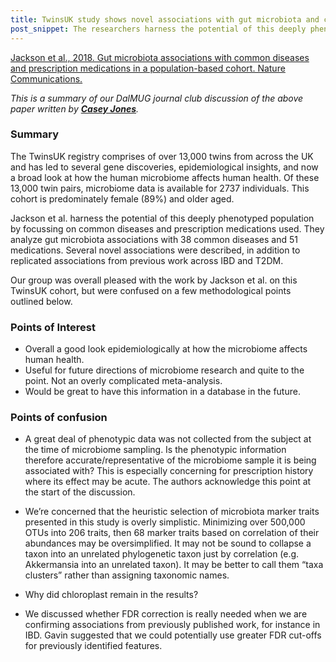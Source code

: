 ```yaml
---
title: TwinsUK study shows novel associations with gut microbiota and common diseases and prescription medications
post_snippet: The researchers harness the potential of this deeply phenotyped population by focussing on common diseases and prescription medications used. Several novel associations were described, in addition to replicated associations from previous work across IBD and T2DM. 
---
```


[Jackson et al., 2018. Gut microbiota associations with common diseases and prescription medications in a population-based cohort. Nature Communications.](https://www.nature.com/articles/s41467-018-05184-7)

_This is a summary of our DalMUG journal club discussion of the above paper written by **[Casey Jones](https://twitter.com/CaseyMAJones)**._

### Summary
The TwinsUK registry comprises of over 13,000 twins from across the UK and has led to several gene discoveries, epidemiological insights, and now a broad look at how the human microbiome affects human health. Of these 13,000 twin pairs, microbiome data is available for 2737 individuals. This cohort is predominately female (89%) and older aged. 

Jackson et al. harness the potential of this deeply phenotyped population by focussing on common diseases and prescription medications used. They analyze gut microbiota associations with 38 common diseases and 51 medications. Several novel associations were described, in addition to replicated associations from previous work across IBD and T2DM. 

Our group was overall pleased with the work by Jackson et al. on this TwinsUK cohort, but were confused on a few methodological points outlined below.   

### Points of Interest
* Overall a good look epidemiologically at how the microbiome affects human health.
* Useful for future directions of microbiome research and quite to the point. Not an overly complicated meta-analysis. 
* Would be great to have this information in a database in the future. 

### Points of confusion
* A great deal of phenotypic data was not collected from the subject at the time of microbiome sampling. Is the phenotypic information therefore accurate/representative of the microbiome sample it is being associated with? This is especially concerning for prescription history where its effect may be acute. The authors acknowledge this point at the start of the discussion. 

* We’re concerned that the heuristic selection of microbiota marker traits presented in this study is overly simplistic. Minimizing over 500,000 OTUs into 206 traits, then 68 marker traits based on correlation of their abundances may be oversimplified. It may not be sound to collapse a taxon into an unrelated phylogenetic taxon just by correlation (e.g. Akkermansia into an unrelated taxon). It may be better to call them “taxa clusters” rather than assigning taxonomic names. 

* Why did chloroplast remain in the results? 

* We discussed whether FDR correction is really needed when we are confirming associations from previously published work, for instance in IBD. Gavin suggested that we could potentially use greater FDR cut-offs for previously identified features. 
  
